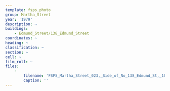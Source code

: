 ```yaml
---
template: fsps_photo
group: Martha_Street
year: '1979'
description: ~
buildings:
    - Edmund_Street/138_Edmund_Street
coordinates: ~
heading: ~
classification: ~
section: ~
cell: ~
film_roll: ~
files:
    -
        filename: 'FSPS_Martha_Street_023,_Side_of_No_138_Edmund_St,_18-6-E,_1979.png'
        caption: ''
---
```

